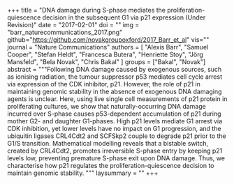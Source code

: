 +++
title = "DNA damage during S-phase mediates the proliferation-quiescence decision in the subsequent G1 via p21 expression (Under Revision)"
date = "2017-02-01"
doi = ""
img = "barr_naturecommunications_2017.png"
github="https://github.com/novakgroupoxford/2017_Barr_et_al"
vis=""
journal = "Nature Communications"
authors = [
  "Alexis Barr",
  "Samuel Cooper",
  "Stefan Heldt",
  "Francesca Butera",
  "Henriette Stoy",
  "Jörg Mansfeld",
  "Bela Novak",
  "Chris Bakal"
]
groups = ["Bakal", "Novak"]
abstract = """Following DNA damage caused by exogenous sources, such as ionising radiation, the tumour suppressor p53 mediates cell cycle arrest via expression of the CDK inhibitor, p21. However, the role of p21 in maintaining genomic stability in the absence of exogenous DNA damaging agents is unclear. Here, using live single cell measurements of p21 protein in proliferating cultures, we show that naturally-occurring DNA damage incurred over S-phase causes p53-dependent accumulation of p21 during mother G2- and daughter G1-phases. High p21 levels mediate G1 arrest via CDK inhibition, yet lower levels have no impact on G1 progression, and the ubiquitin ligases CRL4Cdt2 and SCFSkp2 couple to degrade p21 prior to the G1/S transition. Mathematical modelling reveals that a bistable switch, created by CRL4Cdt2, promotes irreversible S-phase entry by keeping p21 levels low, preventing premature S-phase exit upon DNA damage. Thus, we characterise how p21 regulates the proliferation-quiescence decision to maintain genomic stability.
"""
laysummary = ""
+++
